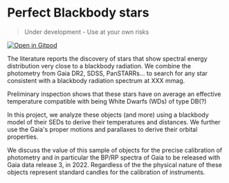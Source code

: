# Perfect Blackbody stars

> Under development - Use at your own risks

[![Open in Gitpod](https://gitpod.io/button/open-in-gitpod.svg)](https://gitpod.io/#https://github.com/mfouesneau/blackbodystars)

The literature reports the discovery of stars that show spectral energy distribution very close to a blackbody radiation. 
We combine the photometry from Gaia DR2, SDSS, PanSTARRs... to search for any star consistent with a blackbody radiation spectrum at XXX mmag. 

Preliminary inspection shows that these stars have on average an effective temperature compatible with being White Dwarfs (WDs) of type DB(?)

In this project, we analyze these objects (and more) using a blackbody model of their SEDs to derive their temperatures and distances.
We further use the Gaia's proper motions and parallaxes to derive their orbital properties.

We discuss the value of this sample of objects for the precise calibration of photometry and in particular the BP/RP spectra of Gaia to be released with Gaia data release 3, in 2022. Regardless of the the physical nature of these objects represent standard candles for the calibration of instruments. 